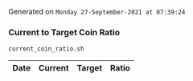 Generated on `Monday 27-September-2021 at 07:39:24`

### Current to Target Coin Ratio
`current_coin_ratio.sh`

Date|Current|Target|Ratio
---|---|---|---
